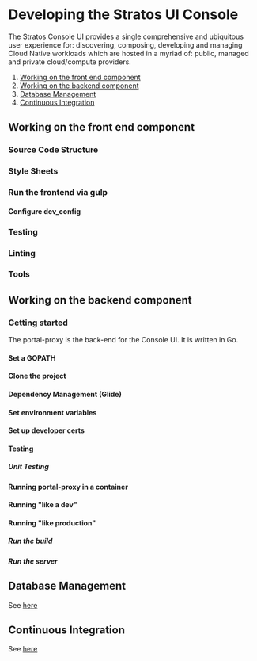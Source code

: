 # Developing the Stratos UI Console

The Stratos Console UI provides a single comprehensive and ubiquitous user experience for: discovering, composing, developing and managing Cloud Native workloads which are hosted in a myriad of: public, managed and private cloud/compute providers.

1. [Working on the front end component](#working-on-the-front-end-component)
2. [Working on the backend component](#working-on-the-backend-component)
3. [Database Management](#database-management)
4. [Continuous Integration](#continuous-integration)


## Working on the front end component

### Source Code Structure

### Style Sheets

### Run the frontend via gulp

#### Configure dev_config

### Testing

### Linting

### Tools

## Working on the backend component

### Getting started

The portal-proxy is the back-end for the Console UI. It is written in Go.

#### Set a GOPATH

#### Clone the project

#### Dependency Management (Glide)

#### Set environment variables

#### Set up developer certs

#### Testing

##### Unit Testing

#### Running portal-proxy in a container

#### Running "like a dev"

#### Running "like production"

##### Run the build

##### Run the server

## Database Management
See [here](db/README.md)

## Continuous Integration
See [here](ci/README.md)
